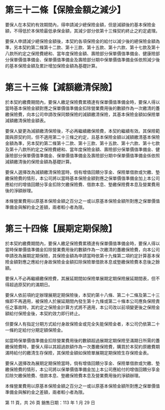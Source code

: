 # 第三十二條【保險金額之減少】

要保人在本契約有效期間內，得申請減少總保險金額，但是減額後的基本保險金額，不得低於本保險最低承保金額，其減少部分依第十三條契約終止之約定處理。

要保人申請減少總保險金額後，本契約各項保險金的給付以減少後的總保險金額為準，另本契約第二條第十二款、第十三款、第十五款、第十六款、第十七款及第十八款所約定之保險費總和、當年度保險金額、壽險部分保單價值準備金、健康險部分保單價值準備金、保單價值準備金及壽險部分期中保單價值準備金係依照減少後的基本保險金額及累計增加保險金額為基礎計算。

# 第三十三條【減額繳清保險】

於本契約繳費期間內，要保人繳足保險費累積達有保單價值準備金時，要保人得以當時基本保險金額對應之保單價值準備金扣除營業費用後的數額作為一次繳清的躉繳保險費，向本公司申請改保同類保險的減額繳清保險，其基本保險金額如保險單減額繳清保險金額表。

要保人變更為減額繳清保險後，不必再繼續繳保險費，本契約繼續有效。其保險範圍與原契約同，但不適用第二十三條之約定，且基本保險金額以減額繳清基本保險金額為準，另本契約第二條第十二款、第十三款、第十五款、第十六款、第十七款及第十八款所約定之保險費總和、當年度保險金額、壽險部分保單價值準備金、健康險部分保單價值準備金、保單價值準備金及壽險部分期中保單價值準備金係依照減額繳清後的保險金額為基礎計算。

要保人選擇改為減額繳清保險當時，倘有增值回饋分享金、保險單借款或欠繳、墊繳保險費的情形，本公司將以當時基本保險金額對應之保單價值準備金加上本公司應給付的增值回饋分享金扣除欠繳保險費、借款本息、墊繳保險費本息及營業費用後的淨額辦理。

本條營業費用以原基本保險金額之百分之一或以原基本保險金額所對應之保單價值準備金與解約金之差額，兩者較小者為限。

# 第三十四條【展期定期保險】

於本契約繳費期間內，要保人繳足保險費累積達有保單價值準備金時，要保人得以當時保單價值準備金扣除營業費用後的數額作為一次繳清的躉繳保險費，向本公司申請改為展期定期保險，其保險金額為申請當時依第十九條第二項約定計算基本保險金額對應之應給付身故保險金金額扣除保險單借款本息或墊繳保險費本息後之餘額。

要保人不必再繼續繳保險費，其展延期間如保險單展期定期保險展延期間表，但不得超過原契約的滿期日。

要保人依前項約定辦理展期定期保險後，本契約第十八條、第二十二條及第二十三條即不再適用，被保險人於展延期間內發生第十九條或第二十條本公司應負保險責任之事故時，其約定之保險金計算方式將不適用，本公司改以前項變更後之保險金額給付保險金後，本契約效力即行終止。

但要保人有指定分期方式給付身故保險金或完全失能保險金者，本公司仍依第二十一條約定給付分期定額保險金。

如當時保單價值準備金扣除營業費用後的數額超過展期定期保險至滿期日所需的躉繳保險費時，要保人得以其超過款額作為一次躉繳保險費，購買於本契約原繳費期滿時給付的繳清生存保險，其保險金額如保險單展期定期保險生存保險金表。

要保人選擇改為展期定期保險當時，倘有增值回饋分享金、保險單借款或欠繳、墊繳保險費的情形，本公司將以保單價值準備金加上本公司應給付的增值回饋分享金扣除欠繳保險費、借款本息、墊繳保險費本息及營業費用後的淨額辦理。

本條營業費用以原基本保險金額之百分之一或以原基本保險金額所對應之保單價值準備金與解約金之差額，兩者較小者為限。

第 11 頁，共 26 頁 銷售日期：113 年 1 月 29 日